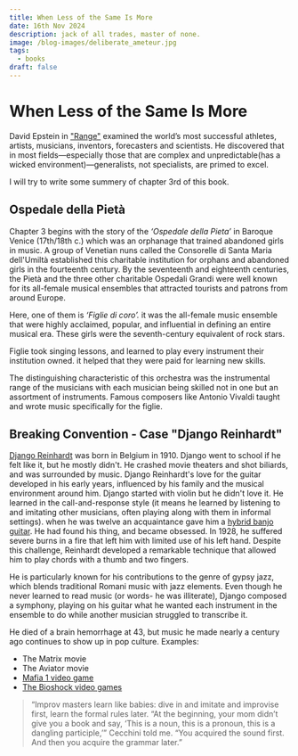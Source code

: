 ```yaml
---
title: When Less of the Same Is More
date: 16th Nov 2024
description: jack of all trades, master of none.
image: /blog-images/deliberate_ameteur.jpg
tags:
  - books
draft: false
---
```


# When Less of the Same Is More

David Epstein in ["Range"](https://www.amazon.com/Range-Generalists-Triumph-Specialized-World/dp/0735214484) examined the world’s most successful athletes, artists, musicians, inventors, forecasters and scientists. He discovered that in most fields—especially those that are complex and unpredictable(has a wicked environment)—generalists, not specialists, are primed to excel.

I will try to write some summery of chapter 3rd of this book.

## Ospedale della Pietà

Chapter 3 begins with the story of the _‘Ospedale della Pieta’_ in Baroque Venice (17th/18th c.) which was an orphanage that trained abandoned girls in music. A group of Venetian nuns called the Consorelle di Santa Maria dell'Umiltà established this charitable institution for orphans and abandoned girls in the fourteenth century. By the seventeenth and eighteenth centuries, the Pietà and the three other charitable Ospedali Grandi were well known for its all-female musical ensembles that attracted tourists and patrons from around Europe.

Here, one of them is _‘Figlie di coro’._  it was the all-female music ensemble that were highly acclaimed, popular, and influential in defining an entire musical era. These girls were the seventh-century equivalent of rock stars.

Figlie took singing lessons, and learned to play every instrument their institution owned. it helped that they were paid for learning new skills.

The distinguishing characteristic of this orchestra was the instrumental range of the musicians with each musician being skilled not in one but an assortment of instruments. Famous composers like Antonio Vivaldi taught and wrote music specifically for the figlie.

## Breaking Convention - Case "Django Reinhardt"

[Django Reinhardt](https://en.wikipedia.org/wiki/Django_Reinhardt) was born in Belgium in 1910. Django went to school if he felt like it, but he mostly didn't. He crashed movie theaters and shot biliards, and was surrounded by music. Django Reinhardt's love for the guitar developed in his early years, influenced by his family and the musical environment around him. Django started with violin but he didn't love it. He learned in the call-and-response style (it means he learned by listening to and imitating other musicians, often playing along with them in informal settings). when he was twelve an acquaintance gave him a [hybrid banjo guitar](https://en.wikipedia.org/wiki/Banjo_guitar). He had found his thing, and became obsessed. In 1928, he suffered severe burns in a fire that left him with limited use of his left hand. Despite this challenge, Reinhardt developed a remarkable technique that allowed him to play chords with a thumb and two fingers.

He is particularly known for his contributions to the genre of gypsy jazz, which blends traditional Romani music with jazz elements. Even though he never learned to read music (or words- he was illiterate), Django composed a symphony, playing on his guitar what he wanted each instrument in the ensemble to do while another musician struggled to transcribe it.

He died of a brain hemorrhage at 43, but music he made nearly a century ago continues to show up in pop culture. Examples:

- The Matrix movie
- The Aviator movie
- [Mafia 1 video game](https://www.youtube.com/watch?v=k4DYfUSwDgI)
- [The Bioshock video games](https://www.youtube.com/watch?v=vycdi-jGzv4)

> “Improv masters learn like babies: dive in and imitate and improvise first, learn the formal rules later. “At the beginning, your mom didn’t give you a book and say, ‘This is a noun, this is a pronoun, this is a dangling participle,’” Cecchini told me. “You acquired the sound first. And then you acquire the grammar later.”
